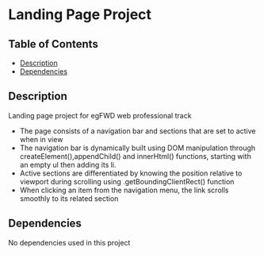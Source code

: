 # Landing Page Project

## Table of Contents

- [Description](#description)
- [Dependencies](#dependencies)

## Description

Landing page project for egFWD web professional track

- The page consists of a navigation bar and sections that are set to active when in view
- The navigation bar is dynamically built using DOM manipulation through createElement(),appendChild() and innerHtml() functions, starting with an empty ul then adding its li.
- Active sections are differentiated by knowing the position relative to viewport during scrolling using .getBoundingClientRect() function
- When clicking an item from the navigation menu, the link scrolls smoothly to its related section

## Dependencies

No dependencies used in this project
